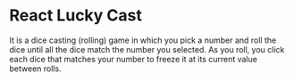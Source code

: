 # React Lucky Cast

It is a dice casting (rolling) game in which you pick a number and roll the dice until all the dice match the number you selected. As you roll, you click each dice that matches your number to freeze it at its current value between rolls.
